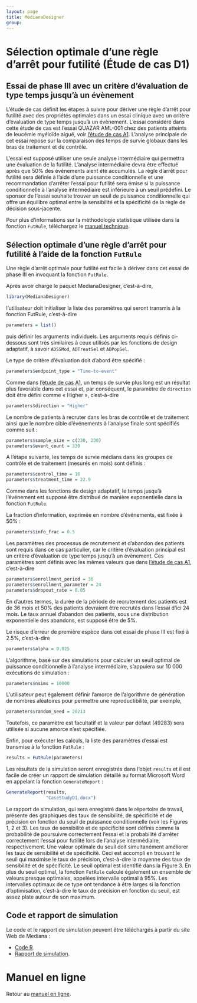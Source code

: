```yaml
---
layout: page
title: MedianaDesigner
group: 
---
```


# Sélection optimale d’une règle d’arrêt pour futilité (Étude de cas D1)

## Essai de phase III avec un critère d’évaluation de type temps jusqu’à un évènement

L’étude de cas définit les étapes à suivre pour dériver une règle d’arrêt pour futilité avec des propriétés optimales dans un essai clinique avec un critère d’évaluation de type temps jusqu’à un évènement. L’essai considéré dans cette étude de cas est l’essai QUAZAR AML-001 chez des patients atteints de leucémie myéloïde aiguë, voir [l’étude de cas A1](https://medianasoft.github.io/CaseStudyA1). L’analyse principale de cet essai repose sur la comparaison des temps de survie globaux dans les bras de traitement et de contrôle.

L’essai est supposé utiliser une seule analyse intermédiaire qui permettra une évaluation de la futilité. L’analyse intermédiaire devra être effectué après que 50% des événements aient été accumulés. La règle d’arrêt pour futilité sera définie à l’aide d’une puissance conditionnelle et une recommandation d’arrêter l’essai pour futilité sera émise si la puissance conditionnelle à l’analyse intermédiaire est inférieure à un seuil prédéfini. Le sponsor de l’essai souhaite trouver un seuil de puissance conditionnelle qui offre un équilibre optimal entre la sensibilité et la spécificité de la règle de décision sous-jacente.

Pour plus d’informations sur la méthodologie statistique utilisée dans la fonction `FutRule`, téléchargez le [manuel technique](http://www.mediana.us/MedianaDesigner/FutRuleFrench.pdf).

## Sélection optimale d’une règle d’arrêt pour futilité à l’aide de la fonction `FutRule`

Une règle d’arrêt optimale pour futilité est facile à dériver dans cet essai de phase III en invoquant la fonction `FutRule`.

Après avoir chargé le paquet MedianaDesigner, c’est-à-dire,

``` r
library(MedianaDesigner)
```

l’utilisateur doit initialiser la liste des paramètres qui seront transmis à la fonction FutRule, c’est-à-dire

``` r
parameters = list()
```

puis définir les arguments individuels. Les arguments requis définis ci-dessous sont très similaires à ceux utilisés par les fonctions de design adaptatif, à savoir `ADSSMod`, `ADTreatSel` et `ADPopSel`.

Le type de critère d’évaluation doit d’abord être spécifié :

``` r
parameters$endpoint_type = "Time-to-event"
```

Comme dans [l’étude de cas A1](https://medianasoft.github.io/CaseStudyA1), un temps de survie plus long est un résultat plus favorable dans cet essai et, par conséquent, le paramètre de `direction` doit être défini comme « Higher », c’est-à-dire

``` r
parameters$direction = "Higher"
```

Le nombre de patients à recruter dans les bras de contrôle et de traitement ainsi que le nombre cible d’événements à l’analyse finale sont spécifiés comme suit :

``` r
parameters$sample_size = c(230, 230)
parameters$event_count = 330
```

A l’étape suivante, les temps de survie médians dans les groupes de contrôle et de traitement (mesurés en mois) sont définis :

``` r
parameters$control_time = 16
parameters$treatment_time = 22.9
```

Comme dans les fonctions de design adaptatif, le temps jusqu’à l’événement est supposé être distribué de manière exponentielle dans la fonction `FutRule`.

La fraction d’information, exprimée en nombre d’événements, est fixée à 50% :

``` r
parameters$info_frac = 0.5
``` 

Les paramètres des processus de recrutement et d’abandon des patients sont requis dans ce cas particulier, car le critère d’évaluation principal est un critère d’évaluation de type temps jusqu’à un évènement. Ces paramètres sont définis avec les mêmes valeurs que dans [l’étude de cas A1](https://medianasoft.github.io/CaseStudyA1), c’est-à-dire

``` r
parameters$enrollment_period = 36
parameters$enrollment_parameter = 24
parameters$dropout_rate = 0.05
``` 

En d’autres termes, la durée de la période de recrutement des patients est de 36 mois et 50% des patients devraient être recrutés dans l’essai d’ici 24 mois. Le taux annuel d’abandon des patients, sous une distribution exponentielle des abandons, est supposé être de 5%.

Le risque d’erreur de première espèce dans cet essai de phase III est fixé à 2.5%, c’est-à-dire

``` r
parameters$alpha = 0.025
```

L’algorithme, basé sur des simulations pour calculer un seuil optimal de puissance conditionnelle à l’analyse intermédiaire, s’appuiera sur 10 000 exécutions de simulation :

``` r
parameters$nsims = 10000
```

L’utilisateur peut également définir l’amorce de l’algorithme de génération de nombres aléatoires pour permettre une reproductibilité, par exemple,

``` r
parameters$random_seed = 20213
```

Toutefois, ce paramètre est facultatif et la valeur par défaut (49283) sera utilisée si aucune amorce n’est spécifiée.

Enfin, pour exécuter les calculs, la liste des paramètres d’essai est transmise à la fonction `FutRule` :

``` r
results = FutRule(parameters)
```

Les résultats de la simulation seront enregistrés dans l’objet `results` et il est facile de créer un rapport de simulation détaillé au format Microsoft Word en appelant la fonction `GenerateReport` :

``` r
GenerateReport(results, 
               "CaseStudyD1.docx")
```

Le rapport de simulation, qui sera enregistré dans le répertoire de travail, présente des graphiques des taux de sensibilité, de spécificité et de précision en fonction du seuil de puissance conditionnelle (voir les Figures 1, 2 et 3). Les taux de sensibilité et de spécificité sont définis comme la probabilité de poursuivre correctement l’essai et la probabilité d’arrêter correctement l’essai pour futilité lors de l’analyse intermédiaire, respectivement. Une valeur optimale du seuil doit simultanément améliorer les taux de sensibilité et de spécificité. Ceci est accompli en trouvant le seuil qui maximise le taux de précision, c’est-à-dire la moyenne des taux de sensibilité et de spécificité. Le seuil optimal est identifié dans la Figure 3. En plus du seuil optimal, la fonction `FutRule` calcule également un ensemble de valeurs presque optimales, appelées intervalle optimal à 95%. Les intervalles optimaux de ce type ont tendance à être larges si la fonction d’optimisation, c’est-à-dire le taux de précision en fonction du seuil, est assez plate autour de son maximum.

## Code et rapport de simulation

Le code et le rapport de simulation peuvent être téléchargés à partir du site Web de Mediana :

* [Code R](http://www.mediana.us/MedianaDesigner/CaseStudyD1.r).
* [Rapport de simulation](http://www.mediana.us/MedianaDesigner/CaseStudyD1.docx).

# Manuel en ligne

Retour au [manuel en ligne](https://medianasoft.github.io/MedianaDesignerFrench).
